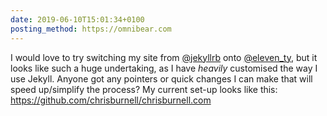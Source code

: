```yaml
---
date: 2019-06-10T15:01:34+0100
posting_method: https://omnibear.com
---
```


I would love to try switching my site from <a href="https://twitter.com/jekyllrb">@jekyllrb</a> onto <a href="https://twitter.com/eleven_ty">@eleven_ty</a>, but it looks like such a huge undertaking, as I have _heavily_ customised the way I use Jekyll. Anyone got any pointers or quick changes I can make that will speed up/simplify the process? My current set-up looks like this: <a href="https://github.com/chrisburnell/chrisburnell.com" rel="external noopener">https://github.com/chrisburnell/chrisburnell.com</a>

